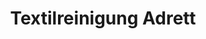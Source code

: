 ---
title: "Textilreinigung Adrett"
url: /grafing-bei-muenchen/textilreinigung-adrett/
shop: Wäscherei
---